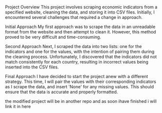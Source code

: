 Project Overview
This project involves scraping economic indicators from a specified website, cleaning the data, and storing it into CSV files. Initially, I encountered several challenges that required a change in approach.

Initial Approach
My first approach was to scrape the data in an unreadable format from the website and then attempt to clean it. However, this method proved to be very difficult and time-consuming.

Second Approach
Next, I scraped the data into two lists: one for the indicators and one for the values, with the intention of pairing them during the cleaning process. Unfortunately, I discovered that the indicators did not match consistently for each country, resulting in incorrect values being inserted into the CSV files.

Final Approach
I have decided to start the project anew with a different strategy. This time, I will pair the values with their corresponding indicators as I scrape the data, and insert 'None' for any missing values. This should ensure that the data is accurate and properly formatted.

the modified project will be in another repo and as soon ihave finished i will link it in here
